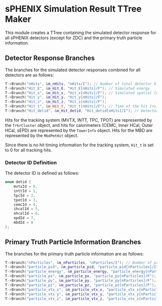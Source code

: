 
# sPHENIX Simulation Result TTree Maker

This module creates a TTree containing the simulated detector response for all sPHENIX detectors (except for ZDC) and the primary truth particle information. 

## Detector Response Branches

The branches for the simulated detector responses combined for all detectors are as follows:

```cpp
T->Branch("nHits", &m_nHits, "nHits/I"); // Number of total detector hits
T->Branch("Hit_E", &m_Hit_E, "Hit_E[nHits]/F"); // Simulated energy
T->Branch("Hit_x", &m_Hit_x, "Hit_x[nHits]/F"); // Simulated spatial location [cm]
T->Branch("Hit_y", &m_Hit_y, "Hit_y[nHits]/F");
T->Branch("Hit_z", &m_Hit_z, "Hit_z[nHits]/F");
T->Branch("Hit_t", &m_Hit_t, "Hit_t[nHits]/F"); // Time of the hit [ns]
T->Branch("Hit_detid", &m_Hit_detid, "Hit_detid[nHits]/I"); // Detector ID
```

Hits for the tracking system (MVTX, INTT, TPC, TPOT) are represented by the `TrkrCluster` object, and hits for calorimeters (CEMC, Inner HCal, Outer HCal, sEPD) are represented by the `TowerInfo` object. Hits for the MBD are represented by the `MbdPmtHit` object.

Since there is no hit timing information for the tracking system, `Hit_t` is set to 0 for all tracking hits.

### Detector ID Definition

The detector ID is defined as follows:

```cpp
enum detid {
    mvtxId = 0,
    inttId = 1,
    tpcId = 2,
    tpotId = 3,
    cemcId = 4,
    ihcalId = 5,
    ohcalId = 6,
    epdId = 7,
    mbdId = 8
};
```

## Primary Truth Particle Information Branches

The branches for the primary truth particle information are as follows:

```cpp
T->Branch("nParticles", &m_nParticles, "nParticles/I"); // Number of primary particles
T->Branch("particle_pid", &m_particle_pid, "particle_pid[nParticles]/I"); // Particle PID
T->Branch("particle_energy", &m_particle_energy, "particle_energy[nParticles]/F"); // Particle energy[GeV]
T->Branch("particle_px", &m_particle_px, "particle_px[nParticles]/F"); // Particle momentum in x-direction [GeV/c]
T->Branch("particle_py", &m_particle_py, "particle_py[nParticles]/F"); // Particle momentum in y-direction
T->Branch("particle_pz", &m_particle_pz, "particle_pz[nParticles]/F"); // Particle momentum in z-direction
T->Branch("particle_vtx_x", &m_particle_vtx_x, "particle_vtx_x[nParticles]/F"); // Particle production vertex x-coordinate [cm]
T->Branch("particle_vtx_y", &m_particle_vtx_y, "particle_vtx_y[nParticles]/F"); // Particle production vertex y-coordinate
T->Branch("particle_vtx_z", &m_particle_vtx_z, "particle_vtx_z[nParticles]/F"); // Particle production vertex z-coordinate
```

